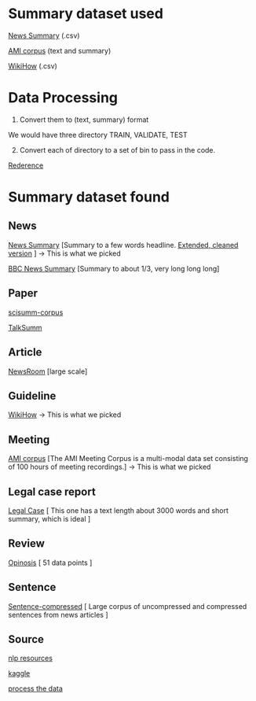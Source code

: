 # Summary dataset used

[News Summary](https://www.kaggle.com/edumunozsala/cleaned-news-summary) (.csv)

[AMI corpus](https://github.com/gcunhase/AMICorpusXML) (text and summary)

[WikiHow](https://www.kaggle.com/varunucl/wikihow-summarization) (.csv)

# Data Processing

1. Convert them to (text, summary) format

We would have three directory TRAIN, VALIDATE, TEST 

2. Convert each of directory to a set of bin to pass in the code.

[Rederence ](https://github.com/abisee/cnn-dailymail)

# Summary dataset found

## News

[News Summary](https://www.kaggle.com/sunnysai12345/news-summary) \[Summary to a few words headline. [Extended, cleaned version](https://www.kaggle.com/edumunozsala/cleaned-news-summary) \] -> This is what we picked

[BBC News Summary](https://www.kaggle.com/pariza/bbc-news-summary) \[Summary to about 1/3, very long long long]

## Paper

[scisumm-corpus](https://github.com/WING-NUS/scisumm-corpus)

[TalkSumm](https://github.com/levguy/talksumm)

## Article

[NewsRoom](https://paperswithcode.com/dataset/newsroom) \[large scale\]

## Guideline

[WikiHow](https://www.kaggle.com/varunucl/wikihow-summarization) -> This is what we picked

## Meeting


[AMI corpus](https://github.com/gcunhase/AMICorpusXML) \[The AMI Meeting Corpus is a multi-modal data set consisting of 100 hours of meeting recordings.\] -> This is what we picked

## Legal case report

[Legal Case](https://archive.ics.uci.edu/ml/datasets/Legal+Case+Reports) \[ This one has a text length about 3000 words and short summary, which is ideal \]

## Review

[Opinosis](http://kavita-ganesan.com/opinosis-opinion-dataset/#.YLu3Ky21FQI) \[ 51 data points \]

## Sentence

[Sentence-compressed](https://paperswithcode.com/dataset/sentence-compression) \[ Large corpus of uncompressed and compressed sentences from news articles \]


## Source

[nlp resources](https://github.com/mathsyouth/awesome-text-summarization)

[kaggle](https://www.kaggle.com)


[process the data](https://github.com/abisee/cnn-dailymail)

